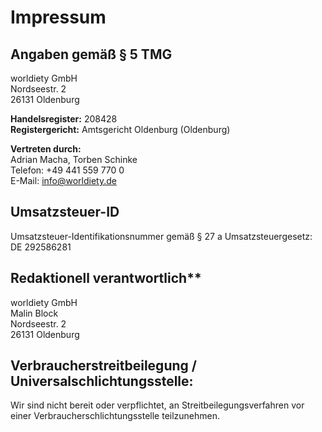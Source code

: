# Impressum

## Angaben gemäß § 5 TMG

worldiety GmbH  
Nordseestr. 2  
26131 Oldenburg  

**Handelsregister:** 208428  
**Registergericht:** Amtsgericht Oldenburg (Oldenburg)


**Vertreten durch:**  
Adrian Macha, Torben Schinke  
Telefon: +49 441 559 770 0  
E-Mail: info@worldiety.de  

## Umsatzsteuer-ID
Umsatzsteuer-Identifikationsnummer gemäß § 27 a Umsatzsteuergesetz:
DE 292586281

## Redaktionell verantwortlich**

worldiety GmbH  
Malin Block  
Nordseestr. 2  
26131 Oldenburg

## Verbraucherstreitbeilegung / Universalschlichtungsstelle:

Wir sind nicht bereit oder verpflichtet, an Streitbeilegungsverfahren vor einer Verbraucherschlichtungsstelle teilzunehmen.